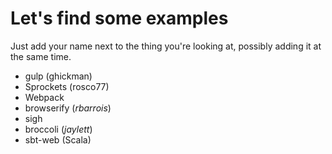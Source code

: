 # Let's find some examples

Just add your name next to the thing you're looking at, possibly adding it at the same time.

 * gulp (ghickman)
 * Sprockets (rosco77)
 * Webpack
 * browserify (*rbarrois*)
 * sigh
 * broccoli (*jaylett*)
 * sbt-web (Scala)
